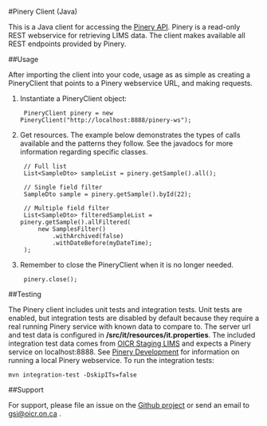 #Pinery Client (Java)

This is a Java client for accessing the [Pinery API](https://wiki.oicr.on.ca/display/SEQPROD/Pinery+User+Guide). Pinery is a read-only REST webservice for retrieving LIMS data. The client makes available all REST endpoints provided by Pinery.

##Usage

After importing the client into your code, usage as as simple as creating a PineryClient that points to a Pinery webservice URL, and making requests.

1. Instantiate a PineryClient object:

        PineryClient pinery = new PineryClient("http://localhost:8888/pinery-ws");

2. Get resources. The example below demonstrates the types of calls available and the patterns they follow. See the javadocs for more information regarding specific classes.

        // Full list
        List<SampleDto> sampleList = pinery.getSample().all();
        
        // Single field filter
        SampleDto sample = pinery.getSample().byId(22);
        
        // Multiple field filter
        List<SampleDto> filteredSampleList = pinery.getSample().allFiltered(
            new SamplesFilter()
                .withArchived(false)
                .withDateBefore(myDateTime);
        );

3. Remember to close the PineryClient when it is no longer needed.

        pinery.close();

##Testing

The Pinery client includes unit tests and integration tests. Unit tests are enabled, but integration tests are disabled by default because they require a real running Pinery service with known data to compare to. The server url and test data is configured in **/src/it/resources/it.properties**. The included integration test data comes from [OICR Staging LIMS](http://plims3.res.oicr.on.ca) and expects a Pinery service on localhost:8888. See [Pinery Development](https://wiki.oicr.on.ca/display/SEQPROD/Pinery+Development) for information on running a local Pinery webservice. To run the integration tests:

    mvn integration-test -DskipITs=false

##Support

For support, please file an issue on the [Github project](https://github.com/seqprodbio) or send an email to gsi@oicr.on.ca .
